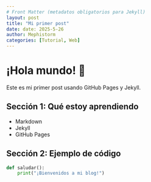 ```yaml
---
# Front Matter (metadatos obligatorios para Jekyll)
layout: post
title: "Mi primer post"
date: date: 2025-5-26
author: Mephistorm
categories: [Tutorial, Web]
---
```


# ¡Hola mundo! 👋

Este es mi primer post usando GitHub Pages y Jekyll.

## Sección 1: Qué estoy aprendiendo
- Markdown
- Jekyll
- GitHub Pages

## Sección 2: Ejemplo de código
```python
def saludar():
    print("¡Bienvenidos a mi blog!")
